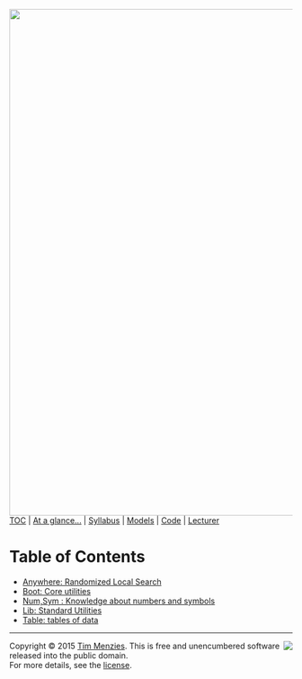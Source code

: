 [<img width=900 src="https://raw.githubusercontent.com/txt/mase/master/img/banner1.png">](https://github.com/txt/mase/blob/master/README.md)   
[TOC](https://github.com/txt/mase/blob/master/TOC.md) |
[At a glance...](https://github.com/txt/mase/blob/master/OVERVIEW.md) |
[Syllabus](https://github.com/txt/mase/blob/master/SYLLABUS.md) |
[Models](https://github.com/txt/mase/blob/master/MODELS.md) |
[Code](https://github.com/txt/mase/tree/master/src) |
[Lecturer](http://menzies.us) 



# Table of Contents

+ [Anywhere: Randomized Local Search](https://github.com/txt/mase/blob/master/doc/anywhere.md)
+ [Boot: Core utilities](https://github.com/txt/mase/blob/master/doc/boot.md)
+ [Num,Sym : Knowledge about numbers and symbols](https://github.com/txt/mase/blob/master/doc/col.md)
+ [Lib: Standard Utilities](https://github.com/txt/mase/blob/master/doc/lib.md)
+ [Table: tables of data](https://github.com/txt/mase/blob/master/doc/table.md)



_________

<img align=right src="https://raw.githubusercontent.com/txt/mase/master/img/pd-icon.png">Copyright © 2015 [Tim Menzies](http://menzies.us).
This is free and unencumbered software released into the public domain.   
For more details, see the [license](https://github.com/txt/mase/blob/master/LICENSE).

